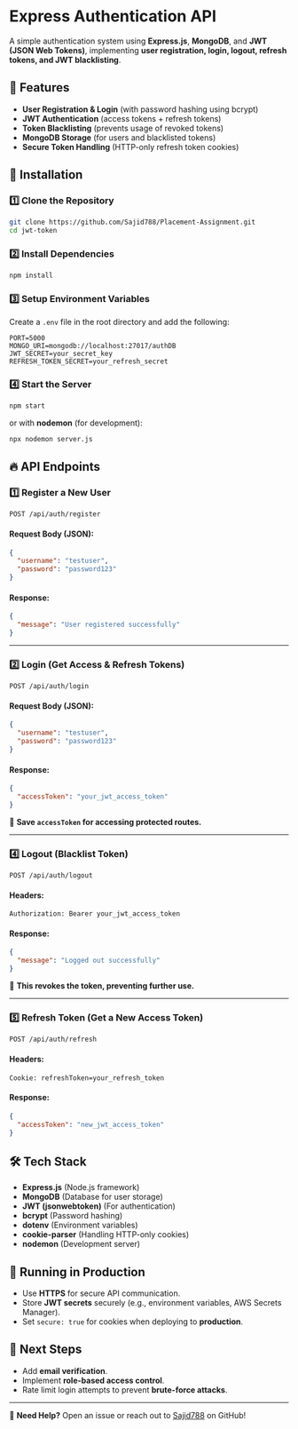 # Express Authentication API

A simple authentication system using **Express.js**, **MongoDB**, and **JWT (JSON Web Tokens)**, implementing **user registration, login, logout, refresh tokens, and JWT blacklisting**.

## 🚀 Features
- **User Registration & Login** (with password hashing using bcrypt)
- **JWT Authentication** (access tokens + refresh tokens)
- **Token Blacklisting** (prevents usage of revoked tokens)
- **MongoDB Storage** (for users and blacklisted tokens)
- **Secure Token Handling** (HTTP-only refresh token cookies)

## 📌 Installation

### 1️⃣ Clone the Repository
```sh
git clone https://github.com/Sajid788/Placement-Assignment.git
cd jwt-token
```

### 2️⃣ Install Dependencies
```sh
npm install
```

### 3️⃣ Setup Environment Variables
Create a `.env` file in the root directory and add the following:
```env
PORT=5000
MONGO_URI=mongodb://localhost:27017/authDB
JWT_SECRET=your_secret_key
REFRESH_TOKEN_SECRET=your_refresh_secret
```

### 4️⃣ Start the Server
```sh
npm start
```
or with **nodemon** (for development):
```sh
npx nodemon server.js
```

## 🔥 API Endpoints

### **1️⃣ Register a New User**
```http
POST /api/auth/register
```
#### Request Body (JSON):
```json
{
  "username": "testuser",
  "password": "password123"
}
```
#### Response:
```json
{
  "message": "User registered successfully"
}
```

---

### **2️⃣ Login (Get Access & Refresh Tokens)**
```http
POST /api/auth/login
```
#### Request Body (JSON):
```json
{
  "username": "testuser",
  "password": "password123"
}
```
#### Response:
```json
{
  "accessToken": "your_jwt_access_token"
}
```
📌 **Save `accessToken` for accessing protected routes.**

---

### **4️⃣ Logout (Blacklist Token)**
```http
POST /api/auth/logout
```
#### Headers:
```http
Authorization: Bearer your_jwt_access_token
```
#### Response:
```json
{
  "message": "Logged out successfully"
}
```
📌 **This revokes the token, preventing further use.**

---

### **5️⃣ Refresh Token (Get a New Access Token)**
```http
POST /api/auth/refresh
```
#### Headers:
```http
Cookie: refreshToken=your_refresh_token
```
#### Response:
```json
{
  "accessToken": "new_jwt_access_token"
}
```

## 🛠 Tech Stack
- **Express.js** (Node.js framework)
- **MongoDB** (Database for user storage)
- **JWT (jsonwebtoken)** (For authentication)
- **bcrypt** (Password hashing)
- **dotenv** (Environment variables)
- **cookie-parser** (Handling HTTP-only cookies)
- **nodemon** (Development server)

## 🚀 Running in Production
- Use **HTTPS** for secure API communication.
- Store **JWT secrets** securely (e.g., environment variables, AWS Secrets Manager).
- Set `secure: true` for cookies when deploying to **production**.

## 🎯 Next Steps
- Add **email verification**.
- Implement **role-based access control**.
- Rate limit login attempts to prevent **brute-force attacks**.

---
💬 **Need Help?** Open an issue or reach out to [Sajid788](https://github.com/Sajid788) on GitHub!

